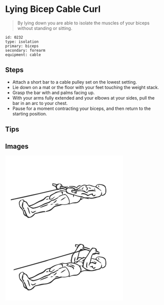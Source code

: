 # Lying Bicep Cable Curl
> By lying down you are able to isolate the muscles of your biceps without standing or sitting.

``` 
id: 0232 
type: isolation 
primary: biceps 
secondary: forearm 
equipment: cable 
``` 

## Steps

 - Attach a short bar to a cable pulley set on the lowest setting.
 - Lie down on a mat or the floor with your feet touching the weight stack.
 - Grasp the bar with and palms facing up.
 - With your arms fully extended and your elbows at your sides, pull the bar in an arc to your chest.
 - Pause for a moment contracting your biceps, and then return to the starting position.

## Tips


## Images

<svg width="284pt" height="175pt" viewBox="0 0 284 175" xmlns="http://www.w3.org/2000/svg">
  <g fill="#FFF">
    <path d="M0 0h284v175H0V0m113.68 67.35c0 1.64-.1 3.29.13 4.92 2.43 1.35 5.12 2.16 7.65 3.32.59 1.93 1.27 3.85 2.18 5.66-14.42 3.16-28.75 6.67-43.14 9.94-22.42 4.56-44.68 9.88-67.08 14.51.04.52.13 1.58.18 2.11 35.59-7.29 71.02-15.36 106.36-23.78 3.01-.71 6.06-1.46 9.17-1.26.32-.32.97-.97 1.29-1.3 5.17-1.94 10.79-.62 15.6 1.72.24.68.72 2.04.95 2.72-4.88-1.65-10.06-2.15-14.98-3.68-.52.61-1.04 1.21-1.56 1.82 4.61 1.02 9.27 1.79 13.94 2.48 2.2.05 2.91 2.14 3.76 3.78 5.25 2.04 10.62 3.85 16.2 4.69-.12.35-.35 1.06-.47 1.41l-.32-.34c.42 1.68.8 3.37 1.11 5.08.58-1.87 1.16-3.74 1.96-5.52 5.27 1.94 10.6 4.01 16.2 4.77-1.36 4.23-3.65 8.45-7.43 10.96-2.14 1.49-4.86 1.31-7.35 1.44-4.48.01-8.63 1.93-12.74 3.48 1.9-8.45-2.77-17.07-9.05-22.48-2.18-1.97-5.08.07-7.43.56.29-2.44.34-4.9.46-7.35-5.82-.61-11.89-1.18-17.43 1.19-4.38 3.16-9.59 4.95-13.88 8.24-1.07 1.55-.81 3.64-1.91 5.22-.1 1.18-.19 2.37-.26 3.55 5.92 3.06 11.16-2.16 14.57-6.46-4.27 1.71-7.38 7.36-12.64 5.27.41-2.12 1.26-4.12 1.98-6.14 7.76-4.57 15.77-10.82 25.31-9.82 2.25.6 1.91 3.56 2.47 5.26l.47-1.17.03 3.71-.42-1.32c-3.16 1.58-7.24 1.99-9.41 5.09 5.9-1.44 11.18-5.39 17.54-4.74 4.15 4.14 7.27 9.36 8.46 15.14.01 1.86.69 4.81-1.71 5.45-6.05 3-12.84 2.33-19.3 1.9-5.83 2.51-12.93 2.28-17.58 7.14-4.36 4.7-10.24 7.75-16.42 9.3-1.09.09-.84 1.25-.87 2.01 3.15-.62 6.33-1.23 9.37-2.31 4.76-1.88 7.62-6.42 11.73-9.26 3.05-1.54 6.49-1.96 9.79-2.69 2.68-.63 5.15-1.94 7.84-2.53 3.03-.29 6.12.32 9.14-.29 2.92-.37 5.76-1.86 8.75-1.16 2.41-.77 4.78-1.73 7.26-2.26 3.67-.55 7.48.18 11.06-1.02 2.94-.66 5.16-2.79 7.44-4.6.1-.54.3-1.61.39-2.14 1.72-.37 3.37-.97 4.66-2.21 1.76-.81 3.51-1.62 5.28-2.42-2.47.1-4.9.47-7.21 1.36l-.12-4.06c6.28 2.81 13.19 3.32 19.8 4.96-.84-.61-2.52-1.83-3.35-2.44 3.21.67 6.48 1.61 9.81 1.3 5.74-.34 11.03-2.85 16.65-3.87 2.48-.3 3.99-2.5 5.71-4.05l2.84.96c2.85-1.17 6.25-2.31 7.46-5.47 2.63-5.09 1.14-11.02-.01-16.31-2.67-5.18-9.39-5.64-14.5-6.44-4.16-.8-8.39 1.74-9.83 5.7-5.04-.01-9.24-3.1-14.14-3.72-2.69-.48-5.35.93-8.03.35-2.64-.34-5.49-1.58-8.04-.2-6.75 2.05-10.58 10.01-18.09 10-2.28-2.07-5.18-3.18-7.93-4.46-2.93.17-5.87.27-8.77.71-.1-.21-.3-.65-.4-.87-2.56 1.09-5.29.82-7.95.37 2.9-.34 5.64-1.34 8.07-2.97-4.8.78-10.23 2.46-14.75-.25-.42-1-.78-2.01-1.1-3.05-3.13-3.48-8.23-3.4-12.05-1.14-2.02-.67-4.09-1.19-6.16-1.68a37.67 37.67 0 0 0-5.21-.32m58.86 9.2c-2.55-1-4.78-3.06-7.66-2.94-3.54-.1-7.08.14-10.63.01l.08 1.71c2.23-.12 4.47-.29 6.71-.16 4.62.04 8.66 2.64 13.18 3.26l.44-2.63c2.88-1.28 5.81-2.44 8.64-3.83-4.31-.99-8.48.88-10.76 4.58m-77.07 24.89c-3.7 4.83-9.97 5.92-14.97 8.86-7.47 3.86-14.52 9.14-23.09 10.22-2.11-2.19-2.95-5.16-4.66-7.61-1.39-2.03-3.95-2.6-6.07-3.55-1.14-1.21-2-2.96-3.69-3.45-3.33.22-6.97 1.37-8.64 4.52-2.55 3.37-.77 7.73-.01 11.42 1.18 4.62 5.99 6.81 7.85 11.03 1.65 2.9.98 6.49 2.48 9.42 2.2 3.96 7.55 4 9.91 7.86 7.18 1.24 13.69-3.66 17.52-9.28 8.53-1.78 17.05-4.07 25.76-4.89-.74-.61-1.47-1.22-2.2-1.83-5.68-.05-11.24 1.3-16.59 3.09-3.17 1.03-6.9.92-9.46 3.33-2.95 2.7-5.65 6.03-9.57 7.31-3.17.97-6.38-1.51-7.38-4.43-1.58-4.22-3.72-8.2-5.19-12.46-1.08-.52-2.23-.85-3.44-.69 2.13 4.3 5.24 8.58 4.97 13.61-1.27-1.5-2.93-2.93-3.25-4.98-1-5.86-3.98-11.29-8.34-15.32-2.85-2.06-1.82-5.85-2.73-8.82.28-3.59 3.05-5.88 5.5-8.15 1.61.57 3.1 1.38 4.29 2.63-2.78 3.3-4.05 7.57-4.41 11.8.35 3.22 2.67 5.7 3.8 8.64.85-.48 1.7-.94 2.52-1.45-1.8-1.87-4.04-4.26-3.47-7.09.6-3.1.63-6.26.76-9.41 1.66.16 3.48-.38 5.05.37 2.88 2.32 4.82 5.56 6.61 8.75 1.2 2.4 3.79 3.47 6.01 4.71 2.11 1.06 4.11 2.98 6.67 2.4 7.38-.98 14.25-4.13 21.05-7.02 5.8-3.7 12.74-4.96 18.83-7.94 2.25-3.48 6.2-4.28 10.03-4.7 3.74-3.11 8.83-4.52 11.83-8.48-3.8 1.22-7.16 3.4-10.59 5.38-3.06 1.96-7.17 1.43-9.94 3.95-4.74 4.58-11.83 4.49-17.24 7.83-6.81 4.02-14.25 7.17-22.07 8.48-3.83.71-7.35-1.22-10.63-2.92 7.49-1.81 13.99-6.08 20.84-9.42 4.38-2.42 9.59-3.2 13.53-6.43 2.36-1.61 3.77-4.17 5.85-6.07 2.21-1.44 5.03-1.29 7.53-1.71-3.51-3.61-8.54-.04-11.56 2.49m38.09 6.76c5.33-.96 9.11-5.26 13.6-7.96-5.27 1.09-9.9 4.14-13.6 7.96m-35.15-1.6c2.16-.21 4.31-.59 6.41-1.15-2.14-1.37-5.16-1.47-6.41 1.15m22.15 3.91c-1.73 1.05-3.44 2.21-4.51 4 3.96-.6 7.43-3.23 8.43-7.2-1.87.28-2.96 1.72-3.92 3.2m-11.18 8.37c2.5-.43 4.96-1.12 7.26-2.19-2.48.01-6.16-.89-7.26 2.19m9.88.55c3.51-.63 7-1.39 10.56-1.78-3.15-2.82-7.98-.93-10.56 1.78m-21.15-.35c-5.06 2.23-10.65 3.51-14.89 7.27 4.16-.96 8.06-2.73 12.08-4.11 2.99-1.19 6.33-2.02 8.52-4.56-1.98.11-3.9.6-5.71 1.4m-41.93 14c.43 3.13 1.47 6.34 4.13 8.29-1.89-5.82-2.05-12.4-6.42-17.13-.99 3.22 2.05 5.73 2.29 8.84m10.56 3.48c-1.68-.92-3.35-1.85-5.1-2.62 1.19 2.1 2.97 3.75 5.05 4.96 2.66-1.99 6.34-2.66 8.21-5.59-2.91.54-5.7 1.59-8.16 3.25z"/>
    <path d="M114.26 69.57c3-.85 5.94.2 8.78 1.06-.33.92-.66 1.84-1 2.75-2.72-1.01-5.87-1.35-7.78-3.81zM124.56 73.09c2.05-1.78 4.36-3.22 6.6-4.75 1.77 1.27 3.5 2.59 5.25 3.88-1.31.33-2.61.65-3.91.95-.47 2.11-.86 4.24-1.07 6.39-1.57.11-3.13.23-4.68.35-.5-.52-.98-1.05-1.47-1.57 0-1.78-.26-3.54-.72-5.25zM219.74 75.09c1.15-1.73 1.9-4.51 4.36-4.63 5.5-.23 11.66.69 15.82 4.59 3.15 4.02 1.75 9.41 2.08 14.1-1.63 3.77-5.04 6.27-9.24 6.14.31-1.2.64-2.39.98-3.58-.32-1.68-.62-3.36-.96-5.03-.5 2.97-.91 6.02-2.34 8.71-2.79 3.01-6.91 3.63-10.75 4.2-3.24.3-6.24 1.76-9.46 2.2-3.79.63-7.41-1.36-11.21-.91-3.81-.11-8.1.9-11.43-1.52-2.51-1.76-5.69-1.25-8.56-1.73-3.87-.67-7.61-1.94-11.25-3.39-5.45-1.63-11.12-2.66-16.33-5.04-1.76-1.16-2.43-3.36-3.65-5 1.14-1.88 1.62-4.72 4.11-5.31 3.05.12 6.09.4 9.15.36 3.27-.4 4.99 3.12 7.31 4.76-2.17-.57-4.3-1.24-6.43-1.94-.84.68-1.68 1.35-2.51 2.04l.39 3.56c1.93 1.31 4.12 2.23 6.19.59-1.85-.91-4.59-1.09-5.04-3.65 3.32.5 6.54 1.43 9.79 2.24-.02.39-.07 1.16-.1 1.54-2.07-.05-4.07.37-5.78 1.58 2.37 1.04 4.89 1.67 7.48 1.57.04-1.75.06-3.51.07-5.26 5.55-.65 11.31-1.01 16.73.65 3.69 1.34 7.16 4.42 11.36 3.19-1.7-1.36-3.61-2.46-5.84-2.53-1.01-.84-1.99-1.7-2.96-2.56-1.05-.11-2.1-.21-3.15-.32-.64-1.11-1.27-2.21-1.89-3.32 1.28-1.95 2.2-4.09 2.83-6.33-2.06 2.23-3.75 4.8-6.11 6.75-1.97-.88-4.04-1.67-6.24-1.17 2.74 1.94 6.02 1.85 8.99.5.38.9 1.14 2.71 1.51 3.61-3.25-.21-6.48-.77-9.74-.86-3.13.06-6.24.71-9.38.33 1.1-.91 2.22-1.79 3.36-2.64l-1.35 2.63c2-.68 4-1.39 6.02-2.03l.04-1.77c5.4-3.66 10.46-9.95 17.8-8.09-.13.86-.38 2.58-.5 3.44 1.11.79 2.67 1.12 3.37 2.39-.16 2.31-1.24 4.44-1.63 6.71 1.53-1.31 3.7-2.57 3.74-4.86.1-2.96-2.91-4.52-4.65-6.42 3.45-.44 7-2.17 10.46-.88 3.32.97 6.47 2.49 9.93 2.93 4.6.65 7.74 4.41 11.79 6.32a38.28 38.28 0 0 0 5.54 3.89c-1.05-2.1-2.7-3.75-4.86-4.67-1.99-2.74-4.9-4.55-7.86-6.08m4.36-3.11c.67 1.82 1.15 3.84 2.88 4.98-.24-1.37-.5-2.75-.78-4.12-.52-.21-1.58-.64-2.1-.86m-23.2 4.52c1.21 2.68 3.87 3.33 6.6 3.48-.37-.43-1.09-1.28-1.46-1.71-1.73-.55-3.43-1.17-5.14-1.77m13.41 3.58c-.29 1.43 1.93 2.73 3.11 1.97.14-1.32-1.98-2.68-3.11-1.97m-2.85.15c-.02.74-.05 2.21-.07 2.94-4.94-.21-10.66.11-13.98 4.36 6.89-2.11 14.01-1.54 21.1-1.4-.68-2.93-3.74-2.24-5.95-2.6a22.41 22.41 0 0 1-1.1-3.3M182.7 93.31c3.06.11 6.22-.6 9.2.4 2.91.62 5.14 2.7 7.66 4.14 2.81-1.87 5.86-3.48 9.3-3.72 1.59 1.74 3.27 4.66 6.07 3.87 1.95-.31 2.74-2.21 3.61-3.71-2.01.63-4.02 1.28-6.05 1.83l-1.29-4.71c-3.92.68-7.55 2.3-11.28 3.6-3.5-1.64-6.88-3.73-10.81-4.22-2.45-.63-4.92.57-6.41 2.52z"/>
    <path d="M132.1 75.48c5.37-.49 10.25 2.47 15.33 3.81-.21.45-.62 1.36-.83 1.82-2.48-.8-5.07-1.48-7.09-3.21-2.72.08-5.35-.52-7.41-2.42zM131.26 119.3c.56.53.56.53 0 0z"/>
  </g>
  <g fill="#333">
    <path d="M113.68 67.35c1.75-.01 3.49.09 5.21.32 2.07.49 4.14 1.01 6.16 1.68 3.82-2.26 8.92-2.34 12.05 1.14.32 1.04.68 2.05 1.1 3.05 4.52 2.71 9.95 1.03 14.75.25a18.21 18.21 0 0 1-8.07 2.97c2.66.45 5.39.72 7.95-.37.1.22.3.66.4.87 2.9-.44 5.84-.54 8.77-.71 2.75 1.28 5.65 2.39 7.93 4.46 7.51.01 11.34-7.95 18.09-10 2.55-1.38 5.4-.14 8.04.2 2.68.58 5.34-.83 8.03-.35 4.9.62 9.1 3.71 14.14 3.72 1.44-3.96 5.67-6.5 9.83-5.7 5.11.8 11.83 1.26 14.5 6.44 1.15 5.29 2.64 11.22.01 16.31-1.21 3.16-4.61 4.3-7.46 5.47l-2.84-.96c-1.72 1.55-3.23 3.75-5.71 4.05-5.62 1.02-10.91 3.53-16.65 3.87-3.33.31-6.6-.63-9.81-1.3.83.61 2.51 1.83 3.35 2.44-6.61-1.64-13.52-2.15-19.8-4.96l.12 4.06c2.31-.89 4.74-1.26 7.21-1.36-1.77.8-3.52 1.61-5.28 2.42-1.29 1.24-2.94 1.84-4.66 2.21-.09.53-.29 1.6-.39 2.14-2.28 1.81-4.5 3.94-7.44 4.6-3.58 1.2-7.39.47-11.06 1.02-2.48.53-4.85 1.49-7.26 2.26-2.99-.7-5.83.79-8.75 1.16-3.02.61-6.11 0-9.14.29-2.69.59-5.16 1.9-7.84 2.53-3.3.73-6.74 1.15-9.79 2.69-4.11 2.84-6.97 7.38-11.73 9.26-3.04 1.08-6.22 1.69-9.37 2.31.03-.76-.22-1.92.87-2.01 6.18-1.55 12.06-4.6 16.42-9.3 4.65-4.86 11.75-4.63 17.58-7.14 6.46.43 13.25 1.1 19.3-1.9 2.4-.64 1.72-3.59 1.71-5.45-1.19-5.78-4.31-11-8.46-15.14-6.36-.65-11.64 3.3-17.54 4.74 2.17-3.1 6.25-3.51 9.41-5.09l.42 1.32-.03-3.71-.47 1.17c-.56-1.7-.22-4.66-2.47-5.26-9.54-1-17.55 5.25-25.31 9.82-.72 2.02-1.57 4.02-1.98 6.14 5.26 2.09 8.37-3.56 12.64-5.27-3.41 4.3-8.65 9.52-14.57 6.46.07-1.18.16-2.37.26-3.55 1.1-1.58.84-3.67 1.91-5.22 4.29-3.29 9.5-5.08 13.88-8.24 5.54-2.37 11.61-1.8 17.43-1.19-.12 2.45-.17 4.91-.46 7.35 2.35-.49 5.25-2.53 7.43-.56 6.28 5.41 10.95 14.03 9.05 22.48 4.11-1.55 8.26-3.47 12.74-3.48 2.49-.13 5.21.05 7.35-1.44 3.78-2.51 6.07-6.73 7.43-10.96-5.6-.76-10.93-2.83-16.2-4.77-.8 1.78-1.38 3.65-1.96 5.52-.31-1.71-.69-3.4-1.11-5.08l.32.34c.12-.35.35-1.06.47-1.41-5.58-.84-10.95-2.65-16.2-4.69-.85-1.64-1.56-3.73-3.76-3.78-4.67-.69-9.33-1.46-13.94-2.48.52-.61 1.04-1.21 1.56-1.82 4.92 1.53 10.1 2.03 14.98 3.68-.23-.68-.71-2.04-.95-2.72-4.81-2.34-10.43-3.66-15.6-1.72-.32.33-.97.98-1.29 1.3-3.11-.2-6.16.55-9.17 1.26-35.34 8.42-70.77 16.49-106.36 23.78-.05-.53-.14-1.59-.18-2.11 22.4-4.63 44.66-9.95 67.08-14.51 14.39-3.27 28.72-6.78 43.14-9.94-.91-1.81-1.59-3.73-2.18-5.66-2.53-1.16-5.22-1.97-7.65-3.32-.23-1.63-.13-3.28-.13-4.92m.58 2.22c1.91 2.46 5.06 2.8 7.78 3.81.34-.91.67-1.83 1-2.75-2.84-.86-5.78-1.91-8.78-1.06m10.3 3.52c.46 1.71.72 3.47.72 5.25.49.52.97 1.05 1.47 1.57 1.55-.12 3.11-.24 4.68-.35.21-2.15.6-4.28 1.07-6.39 1.3-.3 2.6-.62 3.91-.95-1.75-1.29-3.48-2.61-5.25-3.88-2.24 1.53-4.55 2.97-6.6 4.75m95.18 2c2.96 1.53 5.87 3.34 7.86 6.08 2.16.92 3.81 2.57 4.86 4.67a38.28 38.28 0 0 1-5.54-3.89c-4.05-1.91-7.19-5.67-11.79-6.32-3.46-.44-6.61-1.96-9.93-2.93-3.46-1.29-7.01.44-10.46.88 1.74 1.9 4.75 3.46 4.65 6.42-.04 2.29-2.21 3.55-3.74 4.86.39-2.27 1.47-4.4 1.63-6.71-.7-1.27-2.26-1.6-3.37-2.39.12-.86.37-2.58.5-3.44-7.34-1.86-12.4 4.43-17.8 8.09l-.04 1.77c-2.02.64-4.02 1.35-6.02 2.03l1.35-2.63c-1.14.85-2.26 1.73-3.36 2.64 3.14.38 6.25-.27 9.38-.33 3.26.09 6.49.65 9.74.86-.37-.9-1.13-2.71-1.51-3.61-2.97 1.35-6.25 1.44-8.99-.5 2.2-.5 4.27.29 6.24 1.17 2.36-1.95 4.05-4.52 6.11-6.75-.63 2.24-1.55 4.38-2.83 6.33.62 1.11 1.25 2.21 1.89 3.32 1.05.11 2.1.21 3.15.32.97.86 1.95 1.72 2.96 2.56 2.23.07 4.14 1.17 5.84 2.53-4.2 1.23-7.67-1.85-11.36-3.19-5.42-1.66-11.18-1.3-16.73-.65-.01 1.75-.03 3.51-.07 5.26-2.59.1-5.11-.53-7.48-1.57 1.71-1.21 3.71-1.63 5.78-1.58.03-.38.08-1.15.1-1.54-3.25-.81-6.47-1.74-9.79-2.24.45 2.56 3.19 2.74 5.04 3.65-2.07 1.64-4.26.72-6.19-.59l-.39-3.56c.83-.69 1.67-1.36 2.51-2.04 2.13.7 4.26 1.37 6.43 1.94-2.32-1.64-4.04-5.16-7.31-4.76-3.06.04-6.1-.24-9.15-.36-2.49.59-2.97 3.43-4.11 5.31 1.22 1.64 1.89 3.84 3.65 5 5.21 2.38 10.88 3.41 16.33 5.04 3.64 1.45 7.38 2.72 11.25 3.39 2.87.48 6.05-.03 8.56 1.73 3.33 2.42 7.62 1.41 11.43 1.52 3.8-.45 7.42 1.54 11.21.91 3.22-.44 6.22-1.9 9.46-2.2 3.84-.57 7.96-1.19 10.75-4.2 1.43-2.69 1.84-5.74 2.34-8.71.34 1.67.64 3.35.96 5.03-.34 1.19-.67 2.38-.98 3.58 4.2.13 7.61-2.37 9.24-6.14-.33-4.69 1.07-10.08-2.08-14.1-4.16-3.9-10.32-4.82-15.82-4.59-2.46.12-3.21 2.9-4.36 4.63m-87.64.39c2.06 1.9 4.69 2.5 7.41 2.42 2.02 1.73 4.61 2.41 7.09 3.21.21-.46.62-1.37.83-1.82-5.08-1.34-9.96-4.3-15.33-3.81m-.84 43.82c.56.53.56.53 0 0z"/>
    <path d="M172.54 76.55c2.28-3.7 6.45-5.57 10.76-4.58-2.83 1.39-5.76 2.55-8.64 3.83l-.44 2.63c-4.52-.62-8.56-3.22-13.18-3.26-2.24-.13-4.48.04-6.71.16l-.08-1.71c3.55.13 7.09-.11 10.63-.01 2.88-.12 5.11 1.94 7.66 2.94zM224.1 71.98c.52.22 1.58.65 2.1.86.28 1.37.54 2.75.78 4.12-1.73-1.14-2.21-3.16-2.88-4.98zM200.9 76.5c1.71.6 3.41 1.22 5.14 1.77.37.43 1.09 1.28 1.46 1.71-2.73-.15-5.39-.8-6.6-3.48zM214.31 80.08c1.13-.71 3.25.65 3.11 1.97-1.18.76-3.4-.54-3.11-1.97zM211.46 80.23c.28 1.13.65 2.23 1.1 3.3 2.21.36 5.27-.33 5.95 2.6-7.09-.14-14.21-.71-21.1 1.4 3.32-4.25 9.04-4.57 13.98-4.36.02-.73.05-2.2.07-2.94zM182.7 93.31c1.49-1.95 3.96-3.15 6.41-2.52 3.93.49 7.31 2.58 10.81 4.22 3.73-1.3 7.36-2.92 11.28-3.6l1.29 4.71c2.03-.55 4.04-1.2 6.05-1.83-.87 1.5-1.66 3.4-3.61 3.71-2.8.79-4.48-2.13-6.07-3.87-3.44.24-6.49 1.85-9.3 3.72-2.52-1.44-4.75-3.52-7.66-4.14-2.98-1-6.14-.29-9.2-.4zM95.47 101.44c3.02-2.53 8.05-6.1 11.56-2.49-2.5.42-5.32.27-7.53 1.71-2.08 1.9-3.49 4.46-5.85 6.07-3.94 3.23-9.15 4.01-13.53 6.43-6.85 3.34-13.35 7.61-20.84 9.42 3.28 1.7 6.8 3.63 10.63 2.92 7.82-1.31 15.26-4.46 22.07-8.48 5.41-3.34 12.5-3.25 17.24-7.83 2.77-2.52 6.88-1.99 9.94-3.95 3.43-1.98 6.79-4.16 10.59-5.38-3 3.96-8.09 5.37-11.83 8.48-3.83.42-7.78 1.22-10.03 4.7-6.09 2.98-13.03 4.24-18.83 7.94-6.8 2.89-13.67 6.04-21.05 7.02-2.56.58-4.56-1.34-6.67-2.4-2.22-1.24-4.81-2.31-6.01-4.71-1.79-3.19-3.73-6.43-6.61-8.75-1.57-.75-3.39-.21-5.05-.37-.13 3.15-.16 6.31-.76 9.41-.57 2.83 1.67 5.22 3.47 7.09-.82.51-1.67.97-2.52 1.45-1.13-2.94-3.45-5.42-3.8-8.64.36-4.23 1.63-8.5 4.41-11.8-1.19-1.25-2.68-2.06-4.29-2.63-2.45 2.27-5.22 4.56-5.5 8.15.91 2.97-.12 6.76 2.73 8.82 4.36 4.03 7.34 9.46 8.34 15.32.32 2.05 1.98 3.48 3.25 4.98.27-5.03-2.84-9.31-4.97-13.61 1.21-.16 2.36.17 3.44.69 1.47 4.26 3.61 8.24 5.19 12.46 1 2.92 4.21 5.4 7.38 4.43 3.92-1.28 6.62-4.61 9.57-7.31 2.56-2.41 6.29-2.3 9.46-3.33 5.35-1.79 10.91-3.14 16.59-3.09.73.61 1.46 1.22 2.2 1.83-8.71.82-17.23 3.11-25.76 4.89-3.83 5.62-10.34 10.52-17.52 9.28-2.36-3.86-7.71-3.9-9.91-7.86-1.5-2.93-.83-6.52-2.48-9.42-1.86-4.22-6.67-6.41-7.85-11.03-.76-3.69-2.54-8.05.01-11.42 1.67-3.15 5.31-4.3 8.64-4.52 1.69.49 2.55 2.24 3.69 3.45 2.12.95 4.68 1.52 6.07 3.55 1.71 2.45 2.55 5.42 4.66 7.61 8.57-1.08 15.62-6.36 23.09-10.22 5-2.94 11.27-4.03 14.97-8.86zM133.56 108.2c3.7-3.82 8.33-6.87 13.6-7.96-4.49 2.7-8.27 7-13.6 7.96z"/>
    <path d="M98.41 106.6c1.25-2.62 4.27-2.52 6.41-1.15-2.1.56-4.25.94-6.41 1.15zM120.56 110.51c.96-1.48 2.05-2.92 3.92-3.2-1 3.97-4.47 6.6-8.43 7.2 1.07-1.79 2.78-2.95 4.51-4zM109.38 118.88c1.1-3.08 4.78-2.18 7.26-2.19-2.3 1.07-4.76 1.76-7.26 2.19zM119.26 119.43c2.58-2.71 7.41-4.6 10.56-1.78-3.56.39-7.05 1.15-10.56 1.78zM98.11 119.08c1.81-.8 3.73-1.29 5.71-1.4-2.19 2.54-5.53 3.37-8.52 4.56-4.02 1.38-7.92 3.15-12.08 4.11 4.24-3.76 9.83-5.04 14.89-7.27zM56.18 133.08c-.24-3.11-3.28-5.62-2.29-8.84 4.37 4.73 4.53 11.31 6.42 17.13-2.66-1.95-3.7-5.16-4.13-8.29zM66.74 136.56c2.46-1.66 5.25-2.71 8.16-3.25-1.87 2.93-5.55 3.6-8.21 5.59-2.08-1.21-3.86-2.86-5.05-4.96 1.75.77 3.42 1.7 5.1 2.62z"/>
  </g>
</svg>

<svg width="284pt" height="175pt" viewBox="0 0 284 175" xmlns="http://www.w3.org/2000/svg">
  <g fill="#FFF">
    <path d="M0 0h284v175H0V0m179.87 38.51c-.39.47-1.18 1.4-1.57 1.87l-4.37-.36c-1.47-.48-3.04-1.38-4.56-.53-1.47 1.63-.4 4.08-.16 5.96 1.09-.34 2.25-.53 3.24-1.12-.62-.6-1.88-1.78-2.51-2.37 1.76-2.15 4.95.19 7.12.63-1.87 1.27-4.79 2.35-3.92 5.21-1.73 3.71-3.64 7.56-6.67 10.36-47.7 14.16-95.61 27.62-143.58 40.89-1.53.29-2.67 1.29-3.37 2.64 3.87-.38 7.57-1.65 11.31-2.66 22.21-6.11 44.39-12.31 66.59-18.44 2.33-.65 4.54-1.65 6.81-2.47 20.42-4.96 40.34-11.76 60.66-17.12-5.51 4.4-4.85 11.87-6.76 18.01-.73 1.97 1.58 3.03 2.63 4.19-6.14-1.72-11.65 2.73-17.75 1.62-2.48-.19-5.09-1.29-7.47-.1-2.35 1-4.79 1.73-7.2 2.55-6.31 1.32-12.26 3.9-17.66 7.4-3.87 2.81-9.08 2.24-12.97 4.99-2.48 1.4-3.9 4.07-6.38 5.45-3.53 1.99-7.43 3.2-10.93 5.23-7.42 3.85-14.42 9.05-22.91 10.18-2.19-2.08-2.97-5.06-4.64-7.49-1.4-2.11-4.02-2.75-6.22-3.7-1.28-1.3-2.39-4-4.68-3.31-4.35.21-8.34 3.45-8.97 7.83.12 2.98.71 5.96 1.62 8.8 1.34 3.93 5.36 5.94 7.22 9.55 1.79 2.84 1.49 6.34 2.48 9.45 1.91 4.52 7.74 4.43 10.2 8.48 5.53 1.2 10.55-1.89 14.55-5.33 1.43-1.51 2.14-4.08 4.48-4.37 6.84-1.15 13.55-2.97 20.41-4.03 4.62-.57 9.27-1.3 13.67-2.86 4.79-1.86 7.65-6.43 11.78-9.27 3.01-1.55 6.44-1.95 9.71-2.67 3.63-.81 6.97-3.13 10.83-2.61 4.77.43 9.48-.67 13.93-2.29-.14.42-.41 1.27-.54 1.69 2.89-1.16 5.78-2.41 8.85-3.07 3.68-.54 7.51.21 11.1-1.01 2.93-.67 5.12-2.81 7.41-4.61.09-.54.28-1.63.38-2.17 1.74-.3 3.44-.85 4.6-2.28 6.74-3.26 14.23-1.1 21.35-1.14 6.78.4 13.02-2.66 19.55-3.91 2.49-.29 4-2.48 5.71-4.05.7.24 2.11.72 2.81.97 2.87-1.16 6.27-2.33 7.5-5.48 2.62-5.1 1.13-11.03-.01-16.33-2.7-5.18-9.41-5.67-14.55-6.44-4.12-.78-8.38 1.71-9.73 5.68-3.41-.33-6.72-1.14-9.91-2.35.85-2.52 1.7-5.06 2.49-7.6 1.6-.36 3.24-.53 4.88-.53 1.36-.61 2.69-1.31 4.13-1.76 2.5.53 4.97 1.27 7.55 1.22 0-1.86.12-3.74-.15-5.58-1.87-1-3.85-1.8-5.75-2.73-.38-1.76.02-3.94-1.55-5.2-1.3-1.3-3.19-1.6-4.84-2.24-1.73-.09-3.46-.18-5.18-.25-1.84 2.3-3.69 4.61-5.32 7.07-5.48-3.15-12.06-3.65-17.41-6.99 6.56-.9 12.18 4.09 18.72 3.96-.47-.45-1.4-1.36-1.86-1.81-4.41-1.99-9.12-3.33-13.75-4.73-.01-.81-.04-2.42-.05-3.23-2.73-2.82-6.65-3.49-10.42-3.29z"/>
    <path d="M178.14 44.19c1.02-1.14 2-2.32 2.96-3.51 1.44-.1 2.88-.21 4.33-.33.98 1.19 1.97 2.37 2.94 3.58-.8 1.92-1.49 3.88-2.17 5.85 1.56.75 3.11 1.52 4.69 2.22-1.84-.25-3.71-.4-5.39-1.26-.89-.01-2.68-.02-3.57-.02-1.3 1.36-2.32 3.11-3.96 4.1-2.84 1.13-5.84 1.81-8.67 2.97 3.13-4.41 5.37-9.42 8.84-13.6zM211.24 49.63c1.55-.01 3.12-.05 4.69-.13 1.37 1.58 2.71 3.19 3.93 4.9-1.01.03-3.01.1-4.01.13 2.8 2.42 6.31 3.7 9.95 4.24l-.3 2.06c-2.76-.39-5.49-.97-8.18-1.68-1.26 1.63-3.06 2.23-5.02 1.53-5.27 4.97-5.46 12.69-7.2 19.26-.91 3.98-4.11 7.44-3.12 11.74 1.68-2.46 2.08-6.41 5.57-6.99 3.86-1.35 6.96 1.99 10.51 2.59 1.66-1.49 2.19-3.67 2.38-5.8-.51.31-1.52.94-2.02 1.26-1.49-1.44-3.16-2.68-5.13-3.36 1.67 1.79 3.71 3.12 5.6 4.65a76.09 76.09 0 0 1-6.39-1.09l-.44-2.2c-.42.39-1.26 1.16-1.67 1.55-1.11.12-3.33.35-4.44.47 1.21-3.1 2.19-6.3 2.46-9.62 2.92 2.78 7.29 1.83 10.59 3.79 2.69 1.6 5.12 3.62 7.93 5.04 1.69 1.43 3.52 2.72 5.42 3.87-.9-2.17-2.57-3.81-4.76-4.64-1.91-2.8-4.92-4.41-7.69-6.18.88-2.14 2.28-4.96 5.04-4.61 5.24 0 11.05.9 14.98 4.66 3.15 4 1.75 9.38 2.08 14.06-1.6 3.77-5.02 6.29-9.22 6.13.32-1.19.64-2.37.98-3.55-.33-1.67-.65-3.35-1.03-5.01-.47 2.97-.86 6.06-2.35 8.72-2.51 2.63-6.08 3.57-9.58 3.94-4.69.41-9.02 3.03-13.81 2.57-6.57-.99-12.84-3.78-17.94-8.04.02-5.36 1.26-10.62 2.74-15.74 3.05-4.95 6.72-9.53 9.67-14.56 2.87-4.91 5.76-9.88 9.78-13.96m13.09 21.82c.49 2.04.39 4.8 3.02 5.33-.52-2.03-1.35-3.99-3.02-5.33M197.57 81.5c-1.29 3.73-2.35 7.67-2.1 11.64.02 1.87 1.95 2.54 3.33 3.25-2.83-4.75.94-10.02-1.23-14.89m5.63 12.05c1.99.26 3.98.49 5.98.71 1.11 1.9 2.76 3.32 4.66 4.39 2.08-.87 3.9-2.18 4.68-4.39-2 .63-3.98 1.31-5.98 1.88-.45-1.58-.89-3.15-1.34-4.73-2.69.64-5.36 1.31-8 2.14zM180 56.93c5.9-2.03 12.49-5.41 18.74-2.76 1.79.57 3.38 1.62 4.89 2.72-2.99 4.63-5.81 9.36-8.92 13.92-2.04-.27-4.08-.51-6.13-.72-1.17.5-2.16 2.34-3.6 1.52-2.81-1-5.78-1.53-8.75-.96 2.13-4.33 1.78-9.38 3.77-13.72z"/>
    <path d="M168.26 60.18c3.14-1.29 6.53-1.84 9.72-3.02-.93 3.17-1.6 6.41-2.23 9.65-.8 3.98-3.26 7.44-3.69 11.52 1.69-1.09 3.22-2.41 4.8-3.67-.14-.53-.42-1.6-.56-2.14 2.59-.19 5.18-.05 7.73.48-4.62 3.86-9.48 8.15-15.76 8.63.56-3.99 1.36-7.99.95-12.04-2.35 3.48-3.51 8.37-1.78 12.33-.82.63-1.63 1.27-2.44 1.91-1.04-.09-2.08-.17-3.12-.26-.38-1.29-.8-2.56-1.26-3.82 1.12-6.93 1.63-14.91 7.64-19.57z"/>
    <path d="M187.84 73.61c1.52-1.45 3.52-1.67 5.54-1.66-1.21 1.64-2.46 3.24-3.72 4.83-.36-.27-1.09-.81-1.45-1.08-.77 1.45-1.54 2.9-2.29 4.35-.98.5-1.96.99-2.93 1.49-1.81-.64-3.66-1.14-5.57-1.32 3.36 3.76 9.12 1.14 11.96-1.97-.43 1.16-1.27 3.48-1.69 4.64l-4.09-.06c2.26 1.58 4.56 3.53 3.63 6.65-.87-.05-2.61-.14-3.48-.19l2.47.88c-.2.78-.6 2.34-.81 3.13 3.01 2.47 6.24 4.66 9.24 7.14 1.17.27 2.34.55 3.51.84-4.94.42-9.99.87-14.48 3.18 1.35-4.15-.47-8.29-2.67-11.76 1.24-.45 2.48-.91 3.71-1.39-1.6-.22-3.19-.42-4.8-.53-3.77-2.85-8.04-4.9-12.34-6.78 1.17-.66 2.36-1.3 3.54-1.95.07.81.19 1.61.37 2.41 1.63-.91 3.33-1.68 5.05-2.39.03-.41.07-1.23.09-1.64 3.8-2.19 6.56-6.47 11.21-6.82z"/>
    <path d="M150.17 86.06c8.85-2.82 18.63-.29 26.43 4.33 3.13 3.02 5.18 7.31 5.53 11.63-1.65 5.24-6.04 10.99-12.12 10.69-5.15-.23-9.98 1.65-14.67 3.5 1.82-8.44-2.82-17.05-9.11-22.43-1.96-1.88-4.64-.09-6.74.46-.78-2.22-.27-4.63-.23-6.92-1.22-.43-2.43-.86-3.63-1.32 5.08-.19 10.12.77 15.2.74-1.1 1.21-2.21 2.41-3.36 3.56 2.47 1.68 5.25 2.98 8.33 2.36.12.35.37 1.05.49 1.4 4.26-.71 8.79 2.44 8.28 7.02.5-1.27 1.03-2.52 1.59-3.75-.71-1.41-1.16-3.17-2.69-3.94-2.28-1.29-5.16-.88-7.34-2.4-2.26 0-4.52.01-6.78-.01 1.56-1.06 3.11-2.13 4.68-3.18-1.32-.52-2.62-1.05-3.86-1.74m5.26 2.09c4.1 2.31 8.6 3.88 13.05 5.35-2.77-4.35-8.42-4.71-13.05-5.35z"/>
    <path d="M109.72 97.89c7.5-4.46 15.22-10.34 24.4-9.88 2.31-.37 2.66 2.38 3.37 3.91.25 1.04.48 2.09.71 3.14-3.6.42-7.77 1.45-9.98 4.59 5.87-1.48 11.14-5.42 17.48-4.73 4.9 5.18 9.7 12.34 8.08 19.77-5.31 3.05-11.75 3.69-17.73 2.73-3.64-.82-6.74 1.76-10.23 2.23-4.08.49-7.92 2.43-10.79 5.36-3.36 3.54-7.7 6.04-12.23 7.76-4.76 1.75-9.91 1.1-14.81 2.09-4.49.69-8.66 2.6-13.13 3.37-7.02.79-9.66 10.03-17.05 9.85-5.16-1.09-5.71-7.05-7.81-10.96-1.45-2.58-1.92-7.76-5.98-6.76 2.17 4.24 5.18 8.52 5.01 13.5-1.66-1.66-3.3-3.51-3.49-5.97-1.12-6.44-5.28-11.64-9.78-16.14-.55-4.07-2.17-9.49 1.67-12.51 1.48-1.76 4.44-3.25 6.13-.9 1.47.94-.54 2.35-.8 3.45-1.52 2.48-2.08 5.39-2.69 8.19-.35 3.68 2.58 6.5 3.78 9.75.86-.49 1.73-.96 2.57-1.49-1.87-1.58-2.98-3.77-3.88-6 1.09-3.32 1.02-6.81 1.12-10.25 1.51-.13 3.02-.27 4.54-.42 2.9 2.69 5.35 5.85 7.16 9.39 1.2 2.37 3.77 3.42 5.97 4.65 2.13 1.08 4.17 3.01 6.77 2.39 7.33-.99 14.16-4.12 20.91-6.98 5.72-3.55 12.33-5.09 18.5-7.64 1.09-.93 1.97-2.06 3.04-3.01 2.49-2.1 6.35-.77 8.77-2.94 3.27-2.78 7.95-3.84 10.37-7.58-5.67 1.61-9.97 6.31-15.87 7.2-1.93.38-3.73 1.25-5.18 2.59-4.69 4.22-11.49 4.11-16.69 7.38-6.79 4.02-14.23 7.17-22.04 8.47-3.82.7-7.35-1.19-10.59-2.94 7.48-1.76 13.95-6.05 20.78-9.37 4.39-2.42 9.59-3.21 13.55-6.43 2.38-1.63 3.81-4.21 5.9-6.12 2.47-1.43 5.48-1.32 8.18-1.95-1.47 1.9-2 4.14-2.07 6.49 1.96.61 4.04 1.31 6.12.79 3.47-1.49 6.23-4.25 8.49-7.21-4.2 1.76-7.32 7.34-12.53 5.25.36-2.12 1.27-4.09 1.98-6.11m23.89 10.3c5.29-.97 9.11-5.2 13.51-7.99-5.23 1.15-9.86 4.14-13.51 7.99m-34.68-3.06c.15 3.02 4.14.15 5.83.41-1.72-1.35-3.92-1.3-5.83-.41m23.26 2.59l-1.38 2.76c-1.83.98-3.62 2.11-4.76 3.92 3.85-.33 7.03-2.98 8.42-6.51-.77-.02-1.52-.08-2.28-.17m-12.64 11.21c2.41-.48 4.8-1.16 7-2.27-2.38.11-6.27-.97-7 2.27m9.91.55c3.39-.78 6.81-1.46 10.28-1.75-2.87-2.99-7.99-1.14-10.28 1.75m-22.75.15c-4.51 1.97-9.53 3.1-13.19 6.62 4.06-.9 7.84-2.66 11.75-4 2.98-1.2 6.37-1.96 8.5-4.57-2.49.08-4.8.99-7.06 1.95M55.91 132c.62 3.42 1.34 7.15 4.32 9.35-1.68-5.8-2.08-12.18-6.1-17.02-1.54 2.7 1.44 5.06 1.78 7.67m10.86 4.55c-1.66-.92-3.34-1.83-5.07-2.6 1.25 1.96 2.69 4.34 5.23 4.63 2.7-1.6 6.25-2.38 7.86-5.31-2.84.62-5.6 1.63-8.02 3.28z"/>
  </g>
  <g fill="#333">
    <path d="M179.87 38.51c3.77-.2 7.69.47 10.42 3.29.01.81.04 2.42.05 3.23 4.63 1.4 9.34 2.74 13.75 4.73.46.45 1.39 1.36 1.86 1.81-6.54.13-12.16-4.86-18.72-3.96 5.35 3.34 11.93 3.84 17.41 6.99 1.63-2.46 3.48-4.77 5.32-7.07 1.72.07 3.45.16 5.18.25 1.65.64 3.54.94 4.84 2.24 1.57 1.26 1.17 3.44 1.55 5.2 1.9.93 3.88 1.73 5.75 2.73.27 1.84.15 3.72.15 5.58-2.58.05-5.05-.69-7.55-1.22-1.44.45-2.77 1.15-4.13 1.76-1.64 0-3.28.17-4.88.53-.79 2.54-1.64 5.08-2.49 7.6 3.19 1.21 6.5 2.02 9.91 2.35 1.35-3.97 5.61-6.46 9.73-5.68 5.14.77 11.85 1.26 14.55 6.44 1.14 5.3 2.63 11.23.01 16.33-1.23 3.15-4.63 4.32-7.5 5.48-.7-.25-2.11-.73-2.81-.97-1.71 1.57-3.22 3.76-5.71 4.05-6.53 1.25-12.77 4.31-19.55 3.91-7.12.04-14.61-2.12-21.35 1.14-1.16 1.43-2.86 1.98-4.6 2.28-.1.54-.29 1.63-.38 2.17-2.29 1.8-4.48 3.94-7.41 4.61-3.59 1.22-7.42.47-11.1 1.01-3.07.66-5.96 1.91-8.85 3.07.13-.42.4-1.27.54-1.69-4.45 1.62-9.16 2.72-13.93 2.29-3.86-.52-7.2 1.8-10.83 2.61-3.27.72-6.7 1.12-9.71 2.67-4.13 2.84-6.99 7.41-11.78 9.27-4.4 1.56-9.05 2.29-13.67 2.86-6.86 1.06-13.57 2.88-20.41 4.03-2.34.29-3.05 2.86-4.48 4.37-4 3.44-9.02 6.53-14.55 5.33-2.46-4.05-8.29-3.96-10.2-8.48-.99-3.11-.69-6.61-2.48-9.45-1.86-3.61-5.88-5.62-7.22-9.55-.91-2.84-1.5-5.82-1.62-8.8.63-4.38 4.62-7.62 8.97-7.83 2.29-.69 3.4 2.01 4.68 3.31 2.2.95 4.82 1.59 6.22 3.7 1.67 2.43 2.45 5.41 4.64 7.49 8.49-1.13 15.49-6.33 22.91-10.18 3.5-2.03 7.4-3.24 10.93-5.23 2.48-1.38 3.9-4.05 6.38-5.45 3.89-2.75 9.1-2.18 12.97-4.99 5.4-3.5 11.35-6.08 17.66-7.4 2.41-.82 4.85-1.55 7.2-2.55 2.38-1.19 4.99-.09 7.47.1 6.1 1.11 11.61-3.34 17.75-1.62-1.05-1.16-3.36-2.22-2.63-4.19 1.91-6.14 1.25-13.61 6.76-18.01-20.32 5.36-40.24 12.16-60.66 17.12-2.27.82-4.48 1.82-6.81 2.47-22.2 6.13-44.38 12.33-66.59 18.44-3.74 1.01-7.44 2.28-11.31 2.66.7-1.35 1.84-2.35 3.37-2.64 47.97-13.27 95.88-26.73 143.58-40.89 3.03-2.8 4.94-6.65 6.67-10.36-.87-2.86 2.05-3.94 3.92-5.21-2.17-.44-5.36-2.78-7.12-.63.63.59 1.89 1.77 2.51 2.37-.99.59-2.15.78-3.24 1.12-.24-1.88-1.31-4.33.16-5.96 1.52-.85 3.09.05 4.56.53l4.37.36c.39-.47 1.18-1.4 1.57-1.87m-1.73 5.68c-3.47 4.18-5.71 9.19-8.84 13.6 2.83-1.16 5.83-1.84 8.67-2.97 1.64-.99 2.66-2.74 3.96-4.1.89 0 2.68.01 3.57.02 1.68.86 3.55 1.01 5.39 1.26-1.58-.7-3.13-1.47-4.69-2.22.68-1.97 1.37-3.93 2.17-5.85-.97-1.21-1.96-2.39-2.94-3.58-1.45.12-2.89.23-4.33.33a89.99 89.99 0 0 1-2.96 3.51m33.1 5.44c-4.02 4.08-6.91 9.05-9.78 13.96-2.95 5.03-6.62 9.61-9.67 14.56-1.48 5.12-2.72 10.38-2.74 15.74 5.1 4.26 11.37 7.05 17.94 8.04 4.79.46 9.12-2.16 13.81-2.57 3.5-.37 7.07-1.31 9.58-3.94 1.49-2.66 1.88-5.75 2.35-8.72.38 1.66.7 3.34 1.03 5.01-.34 1.18-.66 2.36-.98 3.55 4.2.16 7.62-2.36 9.22-6.13-.33-4.68 1.07-10.06-2.08-14.06-3.93-3.76-9.74-4.66-14.98-4.66-2.76-.35-4.16 2.47-5.04 4.61 2.77 1.77 5.78 3.38 7.69 6.18 2.19.83 3.86 2.47 4.76 4.64-1.9-1.15-3.73-2.44-5.42-3.87-2.81-1.42-5.24-3.44-7.93-5.04-3.3-1.96-7.67-1.01-10.59-3.79-.27 3.32-1.25 6.52-2.46 9.62 1.11-.12 3.33-.35 4.44-.47.41-.39 1.25-1.16 1.67-1.55l.44 2.2c2.11.45 4.24.82 6.39 1.09-1.89-1.53-3.93-2.86-5.6-4.65 1.97.68 3.64 1.92 5.13 3.36.5-.32 1.51-.95 2.02-1.26-.19 2.13-.72 4.31-2.38 5.8-3.55-.6-6.65-3.94-10.51-2.59-3.49.58-3.89 4.53-5.57 6.99-.99-4.3 2.21-7.76 3.12-11.74 1.74-6.57 1.93-14.29 7.2-19.26 1.96.7 3.76.1 5.02-1.53 2.69.71 5.42 1.29 8.18 1.68l.3-2.06c-3.64-.54-7.15-1.82-9.95-4.24 1-.03 3-.1 4.01-.13-1.22-1.71-2.56-3.32-3.93-4.9-1.57.08-3.14.12-4.69.13M180 56.93c-1.99 4.34-1.64 9.39-3.77 13.72 2.97-.57 5.94-.04 8.75.96 1.44.82 2.43-1.02 3.6-1.52 2.05.21 4.09.45 6.13.72 3.11-4.56 5.93-9.29 8.92-13.92-1.51-1.1-3.1-2.15-4.89-2.72-6.25-2.65-12.84.73-18.74 2.76m-11.74 3.25c-6.01 4.66-6.52 12.64-7.64 19.57.46 1.26.88 2.53 1.26 3.82 1.04.09 2.08.17 3.12.26.81-.64 1.62-1.28 2.44-1.91-1.73-3.96-.57-8.85 1.78-12.33.41 4.05-.39 8.05-.95 12.04 6.28-.48 11.14-4.77 15.76-8.63-2.55-.53-5.14-.67-7.73-.48.14.54.42 1.61.56 2.14-1.58 1.26-3.11 2.58-4.8 3.67.43-4.08 2.89-7.54 3.69-11.52.63-3.24 1.3-6.48 2.23-9.65-3.19 1.18-6.58 1.73-9.72 3.02m19.58 13.43c-4.65.35-7.41 4.63-11.21 6.82-.02.41-.06 1.23-.09 1.64-1.72.71-3.42 1.48-5.05 2.39-.18-.8-.3-1.6-.37-2.41-1.18.65-2.37 1.29-3.54 1.95 4.3 1.88 8.57 3.93 12.34 6.78 1.61.11 3.2.31 4.8.53-1.23.48-2.47.94-3.71 1.39 2.2 3.47 4.02 7.61 2.67 11.76 4.49-2.31 9.54-2.76 14.48-3.18-1.17-.29-2.34-.57-3.51-.84-3-2.48-6.23-4.67-9.24-7.14.21-.79.61-2.35.81-3.13l-2.47-.88c.87.05 2.61.14 3.48.19.93-3.12-1.37-5.07-3.63-6.65l4.09.06c.42-1.16 1.26-3.48 1.69-4.64-2.84 3.11-8.6 5.73-11.96 1.97 1.91.18 3.76.68 5.57 1.32.97-.5 1.95-.99 2.93-1.49.75-1.45 1.52-2.9 2.29-4.35.36.27 1.09.81 1.45 1.08 1.26-1.59 2.51-3.19 3.72-4.83-2.02-.01-4.02.21-5.54 1.66m-37.67 12.45c1.24.69 2.54 1.22 3.86 1.74-1.57 1.05-3.12 2.12-4.68 3.18 2.26.02 4.52.01 6.78.01 2.18 1.52 5.06 1.11 7.34 2.4 1.53.77 1.98 2.53 2.69 3.94-.56 1.23-1.09 2.48-1.59 3.75.51-4.58-4.02-7.73-8.28-7.02-.12-.35-.37-1.05-.49-1.4-3.08.62-5.86-.68-8.33-2.36 1.15-1.15 2.26-2.35 3.36-3.56-5.08.03-10.12-.93-15.2-.74 1.2.46 2.41.89 3.63 1.32-.04 2.29-.55 4.7.23 6.92 2.1-.55 4.78-2.34 6.74-.46 6.29 5.38 10.93 13.99 9.11 22.43 4.69-1.85 9.52-3.73 14.67-3.5 6.08.3 10.47-5.45 12.12-10.69-.35-4.32-2.4-8.61-5.53-11.63-7.8-4.62-17.58-7.15-26.43-4.33m-40.45 11.83c-.71 2.02-1.62 3.99-1.98 6.11 5.21 2.09 8.33-3.49 12.53-5.25-2.26 2.96-5.02 5.72-8.49 7.21-2.08.52-4.16-.18-6.12-.79.07-2.35.6-4.59 2.07-6.49-2.7.63-5.71.52-8.18 1.95-2.09 1.91-3.52 4.49-5.9 6.12-3.96 3.22-9.16 4.01-13.55 6.43-6.83 3.32-13.3 7.61-20.78 9.37 3.24 1.75 6.77 3.64 10.59 2.94 7.81-1.3 15.25-4.45 22.04-8.47 5.2-3.27 12-3.16 16.69-7.38 1.45-1.34 3.25-2.21 5.18-2.59 5.9-.89 10.2-5.59 15.87-7.2-2.42 3.74-7.1 4.8-10.37 7.58-2.42 2.17-6.28.84-8.77 2.94-1.07.95-1.95 2.08-3.04 3.01-6.17 2.55-12.78 4.09-18.5 7.64-6.75 2.86-13.58 5.99-20.91 6.98-2.6.62-4.64-1.31-6.77-2.39-2.2-1.23-4.77-2.28-5.97-4.65-1.81-3.54-4.26-6.7-7.16-9.39-1.52.15-3.03.29-4.54.42-.1 3.44-.03 6.93-1.12 10.25.9 2.23 2.01 4.42 3.88 6-.84.53-1.71 1-2.57 1.49-1.2-3.25-4.13-6.07-3.78-9.75.61-2.8 1.17-5.71 2.69-8.19.26-1.1 2.27-2.51.8-3.45-1.69-2.35-4.65-.86-6.13.9-3.84 3.02-2.22 8.44-1.67 12.51 4.5 4.5 8.66 9.7 9.78 16.14.19 2.46 1.83 4.31 3.49 5.97.17-4.98-2.84-9.26-5.01-13.5 4.06-1 4.53 4.18 5.98 6.76 2.1 3.91 2.65 9.87 7.81 10.96 7.39.18 10.03-9.06 17.05-9.85 4.47-.77 8.64-2.68 13.13-3.37 4.9-.99 10.05-.34 14.81-2.09 4.53-1.72 8.87-4.22 12.23-7.76 2.87-2.93 6.71-4.87 10.79-5.36 3.49-.47 6.59-3.05 10.23-2.23 5.98.96 12.42.32 17.73-2.73 1.62-7.43-3.18-14.59-8.08-19.77-6.34-.69-11.61 3.25-17.48 4.73 2.21-3.14 6.38-4.17 9.98-4.59-.23-1.05-.46-2.1-.71-3.14-.71-1.53-1.06-4.28-3.37-3.91-9.18-.46-16.9 5.42-24.4 9.88z"/>
    <path d="M224.33 71.45c1.67 1.34 2.5 3.3 3.02 5.33-2.63-.53-2.53-3.29-3.02-5.33zM197.57 81.5c2.17 4.87-1.6 10.14 1.23 14.89-1.38-.71-3.31-1.38-3.33-3.25-.25-3.97.81-7.91 2.1-11.64zM155.43 88.15c4.63.64 10.28 1 13.05 5.35-4.45-1.47-8.95-3.04-13.05-5.35zM203.2 93.55c2.64-.83 5.31-1.5 8-2.14.45 1.58.89 3.15 1.34 4.73 2-.57 3.98-1.25 5.98-1.88-.78 2.21-2.6 3.52-4.68 4.39-1.9-1.07-3.55-2.49-4.66-4.39-2-.22-3.99-.45-5.98-.71zM133.61 108.19c3.65-3.85 8.28-6.84 13.51-7.99-4.4 2.79-8.22 7.02-13.51 7.99zM98.93 105.13c1.91-.89 4.11-.94 5.83.41-1.69-.26-5.68 2.61-5.83-.41zM122.19 107.72c.76.09 1.51.15 2.28.17-1.39 3.53-4.57 6.18-8.42 6.51 1.14-1.81 2.93-2.94 4.76-3.92l1.38-2.76zM109.55 118.93c.73-3.24 4.62-2.16 7-2.27-2.2 1.11-4.59 1.79-7 2.27zM119.46 119.48c2.29-2.89 7.41-4.74 10.28-1.75-3.47.29-6.89.97-10.28 1.75zM96.71 119.63c2.26-.96 4.57-1.87 7.06-1.95-2.13 2.61-5.52 3.37-8.5 4.57-3.91 1.34-7.69 3.1-11.75 4 3.66-3.52 8.68-4.65 13.19-6.62zM55.91 132c-.34-2.61-3.32-4.97-1.78-7.67 4.02 4.84 4.42 11.22 6.1 17.02-2.98-2.2-3.7-5.93-4.32-9.35zM66.77 136.55c2.42-1.65 5.18-2.66 8.02-3.28-1.61 2.93-5.16 3.71-7.86 5.31-2.54-.29-3.98-2.67-5.23-4.63 1.73.77 3.41 1.68 5.07 2.6z"/>
  </g>
</svg>

